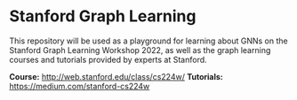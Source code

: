 # Stanford Graph Learning

This repository will be used as a playground for learning about GNNs on the Stanford Graph Learning Workshop 2022, as well as the graph learning courses and tutorials provided by experts at Stanford.

__Course:__ http://web.stanford.edu/class/cs224w/
__Tutorials:__ https://medium.com/stanford-cs224w

